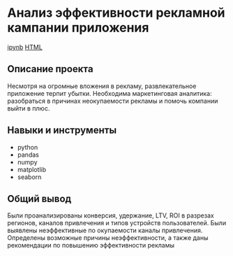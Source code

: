 # Анализ эффективности рекламной кампании приложения
[ipynb]() [HTML]()

## Описание проекта

Несмотря на огромные вложения в рекламу, развлекательное приложение терпит убытки. 
Необходима маркетинговая аналитика: разобраться в причинах неокупаемости рекламы и помочь компании выйти в плюс.

## Навыки и инструменты
- python
- pandas
- numpy
- matplotlib
- seaborn

## Общий вывод
Были проанализированы конверсия, удержание, LTV, ROI в разрезах регионов, каналов привлечения и типов устройств пользователей.
Были выявлены неэффективные по окупаемости каналы привлечения. Определены возможные причины неэффективности, а также даны рекомендации 
по повышению эффективности рекламы
